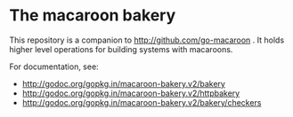 # The macaroon bakery

This repository is a companion to http://github.com/go-macaroon .
It holds higher level operations for building systems with macaroons.

For documentation, see:

- http://godoc.org/gopkg.in/macaroon-bakery.v2/bakery
- http://godoc.org/gopkg.in/macaroon-bakery.v2/httpbakery
- http://godoc.org/gopkg.in/macaroon-bakery.v2/bakery/checkers
